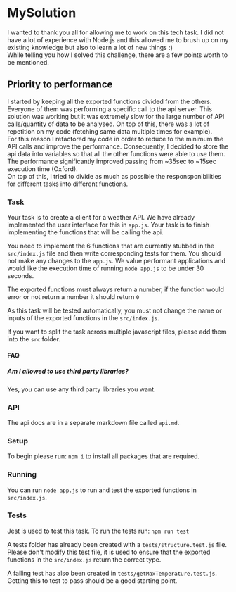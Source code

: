 # MySolution
I wanted to thank you all for allowing me to work on this tech task. I did not have a lot of experience with Node.js and this allowed me to brush up on my existing knowledge but also to learn a lot of new things :)
<br>
While telling you how I solved this challenge, there are a few points worth to be mentioned.

## Priority to performance
I started by keeping all the exported functions divided from the others. Everyone of them was performing a specific call to the api server. This solution was working but it was extremely slow for the large number of API calls/quantity of data to be analysed. On top of this, there was a lot of repetition on my code (fetching same data multiple times for example). <br>
For this reason I refactored my code in order to reduce to the minimum the API calls and improve the performance. Consequently, I decided to store the api data into variables so that all the other functions were able to use them. The performance significantly improved passing from ~35sec to ~15sec execution time (Oxford). <br>
On top of this, I tried to divide as much as possible the responsponibilities for different tasks into different functions. <br>

### Task
Your task is to create a client for a weather API.
We have already implemented the user interface for this in `app.js`. Your task is to finish implementing the functions that will be calling the api.

You need to implement the 6 functions that are currently stubbed in the `src/index.js` file and then write corresponding tests for them. You should not make any changes to the `app.js`. We value performant applications and would like the execution time of running `node app.js` to be under 30 seconds.

The exported functions must always return a number, if the function would error or not return a number it should return `0`

As this task will be tested automatically, you must not change the name or inputs of the exported functions in the `src/index.js`.

If you want to split the task across multiple javascript files, please add them into the `src` folder.

#### FAQ
##### Am I allowed to use third party libraries?
Yes, you can use any third party libraries you want.

### API
The api docs are in a separate markdown file called `api.md`.

### Setup
To begin please run: `npm i` to install all packages that are required.

### Running 
You can run `node app.js` to run and test the exported functions in `src/index.js`. 

### Tests
Jest is used to test this task.
To run the tests run: `npm run test`

A tests folder has already been created with a `tests/structure.test.js` file. Please don't modify this test file, it is used to ensure that the exported functions in the `src/index.js` return the correct type.

A failing test has also been created in `tests/getMaxTemperature.test.js`. Getting this to test to pass should be a good starting point.
